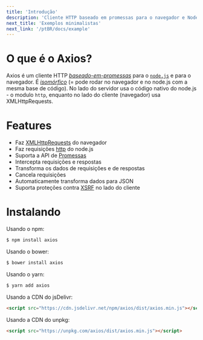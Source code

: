 ```yaml
---
title: 'Introdução'
description: 'Cliente HTTP baseado em promessas para o navegador e Node.js'
next_title: 'Exemplos minimalistas'
next_link: '/ptBR/docs/example'
---
```


# O que é o Axios?
Axios é um cliente HTTP *[baseado-em-promessas](https://javascript.info/promise-basics)* para o [`node.js`](https://nodejs.org) e para o navegador. É *[isomórfico](https://www.lullabot.com/articles/what-is-an-isomorphic-application)*  (= pode rodar no navegador e no node.js com a mesma base de código). No lado do servidor usa o código nativo do node.js - o modulo `http`, enquanto no lado do cliente (navegador) usa XMLHttpRequests.

# Features

- Faz [XMLHttpRequests](https://developer.mozilla.org/en-US/docs/Web/API/XMLHttpRequest) do navegador
- Faz requisições [http](http://nodejs.org/api/http.html) do node.js
- Suporta a API de [Promessas](https://developer.mozilla.org/en-US/docs/Web/JavaScript/Reference/Global_Objects/Promise) 
- Intercepta requisições e respostas
- Transforma os dados de requisições e de respostas
- Cancela requisições
- Automaticamente transforma dados para JSON
- Suporta proteções contra [XSRF](http://en.wikipedia.org/wiki/Cross-site_request_forgery) no lado do cliente

# Instalando

Usando o npm:

```bash
$ npm install axios
```

Usando o bower:

```bash
$ bower install axios
```

Usando o yarn:

```bash
$ yarn add axios
```

Usando a CDN do jsDelivr:

```html
<script src="https://cdn.jsdelivr.net/npm/axios/dist/axios.min.js"></script>
```

Usando a CDN do unpkg:

```html
<script src="https://unpkg.com/axios/dist/axios.min.js"></script>
```